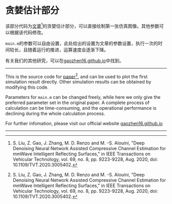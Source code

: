 # 贪婪估计部分

该部分代码为[文章](https://ieeexplore.ieee.org/document/9127834)[^1]的贪婪估计部分，可以直接绘制第一张仿真图像。其他参数可以根据该代码修改。

`main.m`的参数可以自由设置，此处给出的设置为文章的参数设置，执行一次的时间较长，且随着运行的推进，运算速度会逐渐下降。

有关我们的其他研究，可以在[gaozhen16.github.io](https://gaozhen16.eu.org)中找到。

---

This is the source code for [paper](https://ieeexplore.ieee.org/document/9127834)[^1], and can be used to plot the first simulation result directly. Other simulation results can be obtained by modifying this code.

Parameters for `main.m` can be changed freely, while here we only give the preferred parameter set in the original paper. A complete process of calculation can be time-consuming, and the operational performance is declining during the whole calculation process.

For further infomation, please visit our official website [gaozhen16.github.io](https://gaozhen16.eu.org)

---

[^1]: S. Liu, Z. Gao, J. Zhang, M. D. Renzo and M. -S. Alouini, "Deep Denoising Neural Network Assisted Compressive Channel Estimation for mmWave Intelligent Reflecting Surfaces," in IEEE Transactions on Vehicular Technology, vol. 69, no. 8, pp. 9223-9228, Aug. 2020, doi: 10.1109/TVT.2020.3005402.